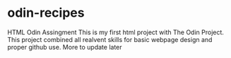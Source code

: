 # odin-recipes
HTML Odin Assingment
This is my first html project with The Odin Project.
This project combined all realvent skills for basic webpage design and proper github use.
More to update later
